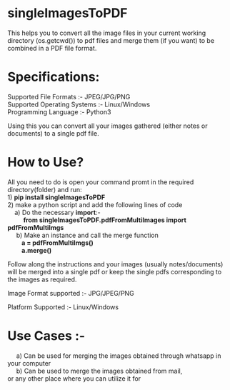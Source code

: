 # singleImagesToPDF

This helps you to convert all the image files in your current working directory (os.getcwd()) to pdf files and merge them (if you want) to be combined in a PDF file format.


Specifications:
======
Supported File Formats :- JPEG/JPG/PNG<br/>
Supported Operating Systems :- Linux/Windows<br/>
Programming Language :- Python3<br/>

Using this you can convert all your images gathered (either notes or documents) to a single pdf file. 

How to Use?
======
All you need to do is open your command promt in the required directory(folder) and run:<br/>
    1) **pip install singleImagesToPDF**<br/>
    2) make a python script and add the following lines of code<br/>
       &nbsp;&nbsp;&nbsp;&nbsp;a) Do the necessary **import**:-<br/>
        &nbsp;&nbsp;&nbsp;&nbsp;&nbsp;&nbsp;&nbsp;&nbsp; **from singleImagesToPDF.pdfFromMultiImages import pdfFromMultiImgs**<br/>
       &nbsp;&nbsp;&nbsp;&nbsp; b) Make an instance and call the merge function<br/>
            &nbsp;&nbsp;&nbsp;&nbsp;&nbsp;&nbsp;&nbsp;&nbsp;**a = pdfFromMultiImgs()**<br/>
            &nbsp;&nbsp;&nbsp;&nbsp;&nbsp;&nbsp;&nbsp;&nbsp;**a.merge()**

Follow along the instructions and your images (usually notes/documents) will be merged into a single pdf or keep the single pdfs corresponding to the images as required.

Image Format supported :- JPG/JPEG/PNG

Platform Supported :- Linux/Windows

Use Cases :- <br/>
======
   &nbsp;&nbsp;&nbsp;&nbsp; a) Can be used for merging the images obtained through whatsapp in your computer<br/>
   &nbsp;&nbsp;&nbsp;&nbsp; b) Can be used to merge the images obtained from mail,<br/>
    or any other place where you can utilize it for


